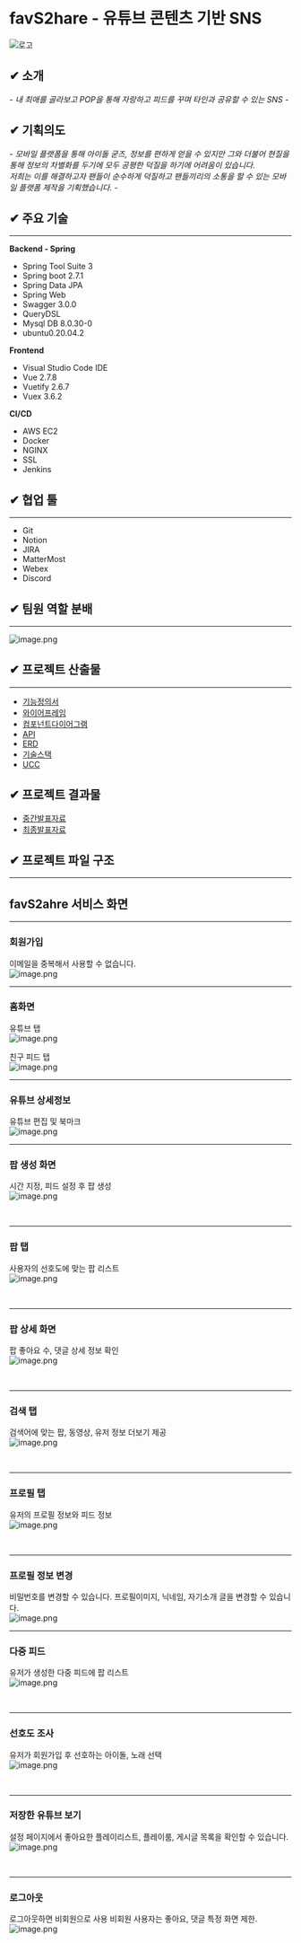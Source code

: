 #  favS2hare - 유튜브 콘텐츠 기반 SNS

![로고](./docs/image/favS2hare.png)

## ✔ 소개
*- 내 최애를 골라보고 POP을 통해 자랑하고 피드를 꾸며 타인과 공유할 수 있는 SNS -*

## ✔ 기획의도
*- 모바일 플랫폼을 통해 아이돌 굳즈, 정보를 편하게 얻을 수 있지만 그와 더불어 현질을 통해 정보의 차별화를 두기에 모두 공평한 덕질을 하기에 어려움이 있습니다.  
저희는 이를 해결하고자 팬들이 순수하게 덕질하고 팬들끼리의 소통을 할 수 있는 모바일 플랫폼 제작을 기획했습니다. -*

## ✔ 주요 기술
---

**Backend - Spring**
- Spring Tool Suite 3
- Spring boot 2.7.1
- Spring Data JPA
- Spring Web
- Swagger 3.0.0
- QueryDSL
- Mysql DB 8.0.30-0
- ubuntu0.20.04.2

**Frontend**
- Visual Studio Code IDE
- Vue 2.7.8
- Vuetify 2.6.7
- Vuex 3.6.2

**CI/CD**
- AWS EC2
- Docker
- NGINX
- SSL
- Jenkins

## ✔ 협업 툴
---
- Git
- Notion
- JIRA
- MatterMost
- Webex
- Discord

## ✔ 팀원 역할 분배
---
![image.png](./docs/image/역할배분.png)

## ✔ 프로젝트 산출물
---
- [기능정의서](./docs/기능정의서.md)
- [와이어프레임](./docs/와이어프레임.md)
- [컴포넌트다이어그램](./docs/컴포넌트_다이어그램.md)
- [API](./docs/API.md)
- [ERD](./docs/ERD.md)
- [기술스택](./docs/기술스택.md)
- [UCC](./docs/UCC.md)

## ✔ 프로젝트 결과물
- [중간발표자료](./docs/공통PJT_A803_중간발표자료.pdf)
- [최종발표자료](./docs/공통PJT_A803_최종발표자료.pdf)

## ✔ 프로젝트 파일 구조
---

## favS2ahre 서비스 화면
---

### 회원가입 
이메일을 중복해서 사용할 수 없습니다.
<br>
![image.png](./docs/image/회원가입.png)
<br>
<hr>

### 홈화면
유튜브 탭
<br>
![image.png](./docs/image/유튜브탭.gif)

친구 피드 탭
<br>
![image.png](./docs/image/친구피드.gif)
<br>
<hr>

### 유튜브 상세정보
유튜브 편집 및 북마크
<br>
![image.png](./docs/image/유튜브상세.gif)
<br>
<hr>

### 팝 생성 화면
시간 지정, 피드 설정 후 팝 생성
<br>
![image.png](./docs/image/팝생성.gif)

<br>
<hr>

### 팝 탭
사용자의 선호도에 맞는 팝 리스트 
<br>
![image.png](./docs/image/팝탭.gif)

<br>
<hr>

### 팝 상세 화면
팝 좋아요 수, 댓글 상세 정보 확인
<br>
![image.png](./docs/image/팝상세.gif)

<br>
<hr>

### 검색 탭
검색어에 맞는 팝, 동영상, 유저 정보
더보기 제공
<br>
![image.png](./docs/image/검색.png)

<br>
<hr>

### 프로필 탭
유저의 프로필 정보와 피드 정보
<br>
![image.png](./docs/image/프로필.png)

<br>
<hr>

### 프로필 정보 변경
비밀번호를 변경할 수 있습니다.
프로필이미지, 닉네임, 자기소개 글을 변경할 수 있습니다.
<br>
![image.png](./docs/image/프로필변경.png)
<br>
<hr>

### 다중 피드
유저가 생성한 다중 피드에 팝 리스트 
<br>
![image.png](./docs/image/다중피드.png)

<br>
<hr>

### 선호도 조사
유저가 회원가입 후 선호하는 아이돌, 노래 선택 
<br>
![image.png](./docs/image/선호도.png)

<br>
<hr>

### 저장한 유튜브 보기
설정 페이지에서 좋아요한 플레이리스트, 플레이룸, 게시글 목록을 확인할 수 있습니다.
<br>
![image.png](./docs/image/저장영상.png)

<br>
<hr>

### 로그아웃
로그아웃하면 비회원으로 사용
비회원 사용자는 좋아요, 댓글 특정 화면 제한.
<br>
![image.png](./docs/image/로그아웃.png)
